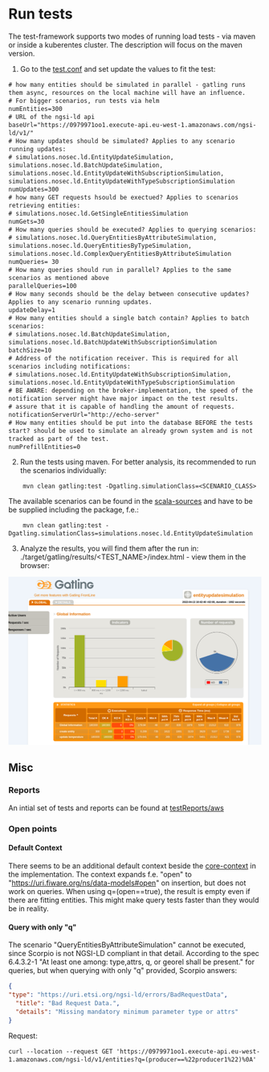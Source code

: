 # Run tests

The test-framework supports two modes of running load tests - via maven or inside a kuberentes cluster. The description will focus on the maven version.

1. Go to the [test.conf](src/test/resources/test.conf) and set update the values to fit the test:
```
# how many entities should be simulated in parallel - gatling runs them async, resources on the local machine will have an influence.  
# For bigger scenarios, run tests via helm
numEntities=300
# URL of the ngsi-ld api 
baseUrl="https://0979971oo1.execute-api.eu-west-1.amazonaws.com/ngsi-ld/v1/"
# How many updates should be simulated? Applies to any scenario running updates:
# simulations.nosec.ld.EntityUpdateSimulation, simulations.nosec.ld.BatchUpdateSimulation, simulations.nosec.ld.EntityUpdateWithSubscriptionSimulation, simulations.nosec.ld.EntityUpdateWithTypeSubscriptionSimulation
numUpdates=300
# how many GET requests hsould be exectued? Applies to scenarios retrieving entities:
# simulations.nosec.ld.GetSingleEntitiesSimulation
numGets=30
# How many queries should be executed? Applies to querying scenarios:
# simulations.nosec.ld.QueryEntitiesByAttributeSimulation, simulations.nosec.ld.QueryEntitiesByTypeSimulation, simulations.nosec.ld.ComplexQueryEntitiesByAttributeSimulation
numQueries= 30
# How many queries should run in parallel? Applies to the same scenarios as mentioned above
parallelQueries=100
# How many seconds should be the delay between consecutive updates? Applies to any scenario running updates.
updateDelay=1
# How many entities should a single batch contain? Applies to batch scenarios:
# simulations.nosec.ld.BatchUpdateSimulation,  simulations.nosec.ld.BatchUpdateWithSubscriptionSimulation
batchSize=10
# Address of the notification receiver. This is required for all scenarios including notifications:
# simulations.nosec.ld.EntityUpdateWithSubscriptionSimulation, simulations.nosec.ld.EntityUpdateWithTypeSubscriptionSimulation
# BE AWARE: depending on the broker-implementation, the speed of the notification server might have major impact on the test results.
# assure that it is capable of handling the amount of requests.
notificationServerUrl="http://echo-server"
# How many entities should be put into the database BEFORE the tests start? should be used to simulate an already grown system and is not tracked as part of the test. 
numPrefillEntities=0
```
2. Run the tests using maven. For better analysis, its recommended to run the scenarios individually:
```shell
    mvn clean gatling:test -Dgatling.simulationClass=<SCENARIO_CLASS>
```
The available scenarios can be found in the [scala-sources](./src/test/scala/simulations/nosec/ld/) and have to be be supplied including the package, f.e.:
```shell
    mvn clean gatling:test -Dgatling.simulationClass=simulations.nosec.ld.EntityUpdateSimulation 
```

3. Analyze the results, you will find them after the run in: ./target/gatling/results/<TEST_NAME>/index.html - view them in the browser:

![Report-Example](./doc/gatling-report.png)


## Misc

### Reports

An intial set of tests and reports can be found at [testReports/aws](./testReports/aws)

### Open points
#### Default Context
There seems to be an additional default context beside the [core-context](https://uri.etsi.org/ngsi-ld/v1/ngsi-ld-core-context.jsonld) in the implementation. The context expands f.e. "open" to "https://uri.fiware.org/ns/data-models#open" on insertion,
but does not work on queries. When using q=(open==true), the result is empty even if there are fitting entities. This might make query tests faster than they would be in reality.

#### Query with only "q"
The scenario "QueryEntitiesByAttributeSimulation" cannot be executed, since Scorpio is not NGSI-LD compliant in that detail. According to the spec 6.4.3.2-1 "At least one among: type,attrs, q, or georel shall be present." for queries,
but when querying with only "q" provided, Scorpio answers:
```json
{
"type": "https://uri.etsi.org/ngsi-ld/errors/BadRequestData",
  "title": "Bad Request Data.",
  "details": "Missing mandatory minimum parameter type or attrs"
}
```
Request: 
```shell
curl --location --request GET 'https://0979971oo1.execute-api.eu-west-1.amazonaws.com/ngsi-ld/v1/entities?q=(producer==%22producer1%22)%0A'
```

